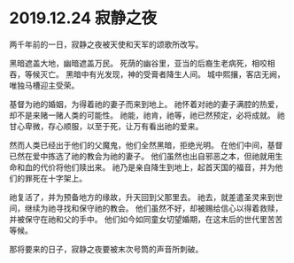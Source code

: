 # 2019.12.24 寂静之夜

两千年前的一日，寂静之夜被天使和天军的颂歌所改写。

黑暗遮盖大地，幽暗遮盖万民。
死荫的幽谷里，亚当的后裔生老病死，相咬相吞，等候灭亡。
黑暗中有光发现，神的受膏者降生人间。
城中熙攘，客店无阙，唯独马槽迎主受荣。

基督为祂的婚姻，为得着祂的妻子而来到地上。
祂怀着对祂的妻子满腔的热爱，却不是来赌一赌人类的可能性。
祂能，祂肯，祂等，祂已然预定，必将成就。
祂甘心卑微，存心顺服，以至于死，让万有看出祂的爱来。

然而人类已经出于他们的父魔鬼，他们全然黑暗，拒绝光明。
在他们中间，基督已然在爱中拣选了祂的教会为祂的妻子。
他们虽然也出自邪恶之本，但祂就用生命和血的代价将他们赎出来。
祂乃是亲自降生到地上，起首天国的福音，并为他们的罪死在十字架上。

祂复活了，并为预备地方的缘故，升天回到父那里去。
祂去，就差遣圣灵来到世间，继续为祂寻找和保守祂的教会。
他们虽然不好，却被赐给信心以得着救赎，并被保守在祂和父的手中。
他们如今如同童女切望婚期，在这末后的世代里苦苦等候。

那将要来的日子，寂静之夜要被末次号筒的声音所刺破。
